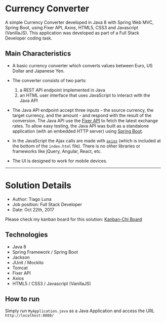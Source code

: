 # Currency Converter

A simple Currency Converter developed in Java 8 with Spring Web MVC, Spring Boot, using Fixer API, Axios, HTML5, CSS3 and Javascript (VanillaJS). This application was developed as part of a Full Stack Developer coding task.

## Main Characteristics

- A basic currency converter which converts values between Euro, US Dollar and Japanese Yen.

- The converter consists of two parts:
	1. a REST API endpoint implemented in Java
	2. an HTML user interface that uses JavaScript to interact with the Java API

- The Java API endpoint accept three inputs - the source currency, the target currency, and the amount - and respond with the result of the conversion. The Java API use the [Fixer API](http://fixer.io) to fetch the latest exchange rates.
To allow easy testing, the Java API was built as a standalone application (with an embedded HTTP server) using [Spring Boot](https://projects.spring.io/spring-boot/).

- In the JavaScript the Ajax calls are made with [`axios`](https://github.com/axios/axios) (which is included at the bottom of the `index.html` file). There is no other libraries or frameworks like jQuery, Angular, React, etc.

- The UI is designed to work for mobile devices.

-------

# Solution Details

- Author: Tiago Luna
- Job position: Full Stack Developer
- Date: Oct 22th, 2017

Please check my kanban board for this solution: [Kanban-Chi Board](https://drive.google.com/file/d/0Bze55yZhXWExUTFMZTJGRVhXZlk/view?usp=sharing)

## Technologies

* Java 8
* Spring Framework / Spring Boot
* Jackson
* JUnit / Mockito
* Tomcat
* Fixer API
* Axios
* HTML5 / CSS3 / Javascript (VanillaJS)

## How to run

Simply run `MyApplication.java` as a Java Application and access the URL `http://localhost:8080/`
